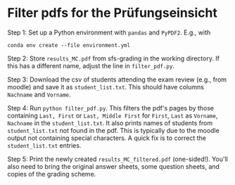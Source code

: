 # Filter pdfs for the Prüfungseinsicht

Step 1: Set up a Python environment with `pandas` and `PyPDF2`. E.g., with
```
conda env create --file environment.yml 
```

Step 2: Store `results_MC.pdf` from sfs-grading in the working directory.
If this has a different name, adjust the line in `filter_pdf.py`.

Step 3: Download the csv of students attending the exam review (e.g., from moodle) and save it as `student_list.txt`.
This should have columns `Nachname` and `Vorname`.

Step 4: Run `python filter_pdf.py`.
This filters the pdf's pages by those containing `Last, First` or `Last, Middle First` for `First`, `Last` as `Vorname`, `Nachname` in the `student_list.txt`.
It also prints names of students from `student_list.txt` not found in the pdf.
This is typically due to the moodle output not containing special characters.
A quick fix is to correct the `student_list.txt` entries.

Step 5: Print the newly created `results_MC_filtered.pdf` (one-sided!). You'll also need to bring the original answer sheets, some question sheets, and copies of the grading scheme.